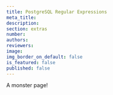 ```yaml
---
title: PostgreSQL Regular Expressions
meta_title:
description:
section: extras
number:
authors:
reviewers:
image:
img_border_on_default: false
is_featured: false
published: false
---
```

A monster page!
